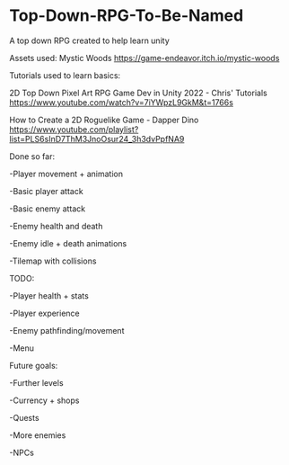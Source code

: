 # Top-Down-RPG-To-Be-Named
A top down RPG created to help learn unity

Assets used:
Mystic Woods https://game-endeavor.itch.io/mystic-woods

Tutorials used to learn basics:

2D Top Down Pixel Art RPG Game Dev in Unity 2022 - Chris' Tutorials https://www.youtube.com/watch?v=7iYWpzL9GkM&t=1766s

How to Create a 2D Roguelike Game - Dapper Dino https://www.youtube.com/playlist?list=PLS6sInD7ThM3JnoOsur24_3h3dvPpfNA9


Done so far:

-Player movement + animation

-Basic player attack

-Basic enemy attack

-Enemy health and death

-Enemy idle + death animations

-Tilemap with collisions


TODO:

-Player health + stats

-Player experience

-Enemy pathfinding/movement

-Menu


Future goals:

-Further levels

-Currency + shops

-Quests

-More enemies

-NPCs



